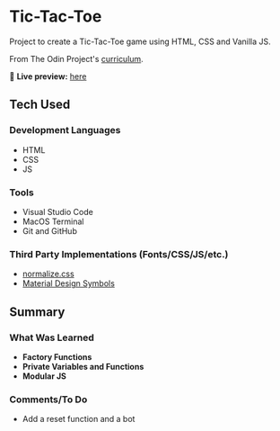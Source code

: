# Tic-Tac-Toe

Project to create a Tic-Tac-Toe game using HTML, CSS and Vanilla JS.

From The Odin Project's [curriculum](https://www.theodinproject.com/lessons/node-path-javascript-tic-tac-toe).

🔗 **Live preview:** [here](https://mauzzii.github.io/tic-tac-toe/)

## Tech Used 

### Development Languages

* HTML
* CSS
* JS

### Tools

* Visual Studio Code
* MacOS Terminal
* Git and GitHub

### Third Party Implementations (Fonts/CSS/JS/etc.)

* [normalize.css](https://necolas.github.io/normalize.css/)
* [Material Design Symbols](https://fonts.google.com/icons)

## Summary

### What Was Learned

* **Factory Functions**
* **Private Variables and Functions**
* **Modular JS**

### Comments/To Do

* Add a reset function and a bot
